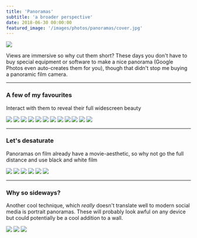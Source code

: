 ```yaml
---
title: 'Panoramas'
subtitle: 'a broader perspective'
date: 2018-06-30 00:00:00
featured_image: '/images/photos/panoramas/cover.jpg'
---
```


![](/images/photos/panoramas/demo-panorama.jpg)


Views are immersive so why cut them short? These days you don't have to buy special equipment or software to make a nice panorama (Google Photos even auto-creates them for you), though that didn't stop me buying a panoramic film camera.

---

### A few of my favourites
Interact with them to reveal their full widescreen beauty

<div class="gallery" data-columns="3">
	<img src="/images/photos/panoramas/LakeTekapo.jpg">
	<img src="/images/photos/panoramas/Niagara.jpg">
	<img src="/images/photos/panoramas/GoldenGateBridge.jpg">
	<img src="/images/photos/panoramas/StArnaud.jpg">
	<img src="/images/photos/panoramas/Marrakesh.jpg">
	<img src="/images/photos/panoramas/AbelTasmanTree.jpg">
	<img src="/images/photos/panoramas/SplitApple.jpg">
	<img src="/images/photos/panoramas/AbelTasman.jpg">
	<img src="/images/photos/panoramas/MarrakeshTea.jpg">
	<img src="/images/photos/panoramas/Omarama.jpg">
	<img src="/images/photos/panoramas/Mendocino.jpg">
	<img src="/images/photos/panoramas/LochmaraBay.jpg">
	
		
</div>

---

### Let's desaturate
Panoramas on film already have a movie-aesthetic, so why not go the full distance and use black and white film

<div class="gallery" data-columns="3">
	<img src="/images/photos/panoramas/BW-Franz.jpg">
	<img src="/images/photos/panoramas/BW-Flamingo.jpg">
	<img src="/images/photos/panoramas/BW-Otter.jpg">
	<img src="/images/photos/panoramas/BW-Tiger.jpg">
	<img src="/images/photos/panoramas/BW-Crocodile.jpg">
	<img src="/images/photos/panoramas/BW-Monkey.jpg">
</div>

---

### Why so sideways?

Another cool technique, which _really_ doesn't translate well to modern social media is portrait panoramas. These will probably look awful on any device but could potentially be a cool addition to a wall. 

<div class="gallery" data-columns="3">
	<img src="/images/photos/panoramas/V-FerryTerminal.jpg">
	<img src="/images/photos/panoramas/V-Totem.jpg">
	<img src="/images/photos/panoramas/V-SkyTower.jpg">
</div>

